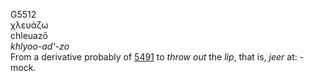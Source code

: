 <body>
  <p>G5512<br>  χλευάζω  <br> chleuazō  <br><i>khlyoo-ad‘-zo </i><br>From a derivative probably of <a href="g5491.htm">5491</a>  to <i>throw</i> <i>out</i> the <i>lip</i>, that is, <i>jeer</i> at: - mock.<br></p>
 </body>